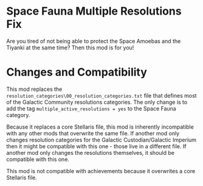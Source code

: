 # Space Fauna Multiple Resolutions Fix

Are you tired of not being able to protect the Space Amoebas and the Tiyanki at the same time?  Then this mod is for you!

# Changes and Compatibility

This mod replaces the `resolution_categories\00_resolution_categories.txt` file that defines most of the Galactic Community
resolutions categories.  The only change is to add the tag `multiple_active_resolutions = yes` to the Space Fauna category.

Because it replaces a core Stellaris file, this mod is inherently incompatible with any other mods that overwrite the same file.
If another mod only changes resolution categories for the Galactic Custodian/Galactic Imperium then it might be compatible with this one -
those live in a different file.  If another mod only changes the resolutions themselves, it should be compatible with this one.

This mod is not compatible with achievements because it overwrites a core Stellaris file.
